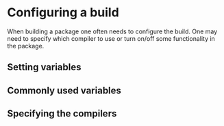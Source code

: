 # Configuring a build
When building a package one often needs to configure the build. One may need to specify which compiler to use or turn on/off some functionality in the package.

## Setting variables

## Commonly used variables

## Specifying the compilers